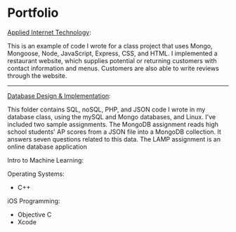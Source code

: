 # Portfolio

[Applied Internet Technology](./Applied%20Internet%20Technology):

This is an example of code I wrote for a class project that uses Mongo, Mongoose, Node, JavaScript, Express, CSS, and HTML.
I implemented a restaurant website, which supplies potential or returning customers with contact information and menus. Customers
are also able to write reviews through the website.

-------------------


[Database Design & Implementation](./Database%20Design%20%26%20Implementation):

This folder contains SQL, noSQL, PHP, and JSON code I wrote in my database class, using the mySQL and Mongo databases, and Linux.
I've included two sample assignments. The MongoDB assignment reads high school students' AP scores from a JSON file into a 
MongoDB collection. It answers seven questions related to this data.
The LAMP assignment is an online database application 


Intro to Machine Learning:


Operating Systems:
- C++


iOS Programming:
- Objective C
- Xcode
